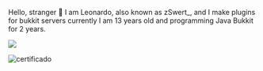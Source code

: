 Hello, stranger 👋 I am Leonardo, also known as zSwert_, and I make plugins for bukkit servers 
currently I am 13 years old and programming Java Bukkit for 2 years.

<!---
Leonardo-ol/Leonardo-ol is a ✨ special ✨ repository because its `README.md` (this file) appears on your GitHub profile.
You can click the Preview link to take a look at your changes.
--->

<img src="https://img.shields.io/static/v1?label=Java&message=teste&color=7159c1&style=for-the-badge&logo=java"/>

![certificado](https://user-images.githubusercontent.com/46378210/80869186-51d1fd00-8c75-11ea-93d3-25485501aa43.png)
